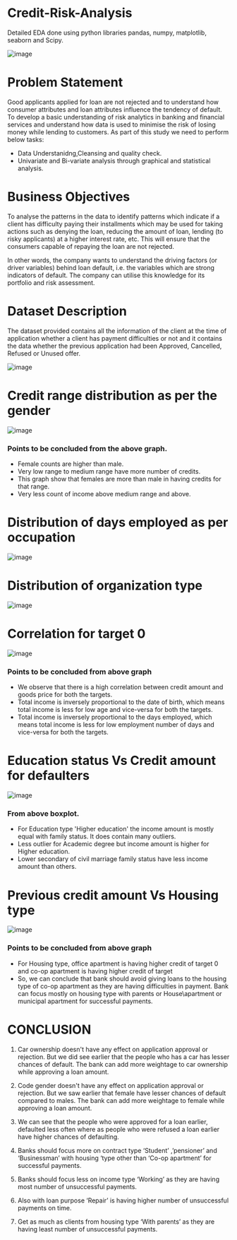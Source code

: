 # Credit-Risk-Analysis
Detailed EDA done using python libraries pandas, numpy, matplotlib, seaborn and Scipy.

![image](https://user-images.githubusercontent.com/76435558/133157941-972d531c-c96e-4da6-9e3c-c40de0ee1cd7.png)


# Problem Statement
Good applicants applied for loan are not rejected and to understand how consumer attributes and loan attributes influence the tendency of default. 
To develop a basic understanding of risk analytics in banking and financial services and understand how data is used to minimise the risk of losing money while lending 
to customers. As part of this study we need to perform below tasks:

- Data Understanidng,Cleansing and quality check.
- Univariate and Bi-variate analysis through graphical and statistical analysis.

# Business Objectives
To analyse the patterns in the data to identify patterns which indicate if a client has difficulty paying their installments which may be used for taking actions such as 
denying the loan, reducing the amount of loan, lending (to risky applicants) at a higher interest rate, etc. This will ensure that the consumers capable of repaying the 
loan are not rejected.

In other words, the company wants to understand the driving factors (or driver variables) behind loan default, i.e. the variables which are strong indicators of default. 
The company can utilise this knowledge for its portfolio and risk assessment.

# Dataset Description
The dataset provided contains all the information of the client at the time of application whether a client has payment difficulties or not and it contains the data whether the previous application had been Approved, Cancelled, Refused or Unused offer.


![image](https://user-images.githubusercontent.com/76435558/133158033-aa0eaaab-901d-4c75-a162-9c2c998d0df3.png)

# Credit range distribution as per the gender

![image](https://user-images.githubusercontent.com/76435558/133158207-54f3d19d-b317-4008-b1ab-dc821547a61c.png)

### Points to be concluded from the above graph.
- Female counts are higher than male.
- Very low range to medium range have more number of credits.
- This graph show that females are more than male in having credits for that range.
- Very less count of income above medium range and above.

# Distribution of days employed as per occupation

![image](https://user-images.githubusercontent.com/76435558/133158414-1c4a2c9d-6d3c-4f49-a4fd-4e8391b723c2.png)

# Distribution of organization type

![image](https://user-images.githubusercontent.com/76435558/133158587-e546689e-e4d5-45c9-ae2a-c7310f3212b3.png)

# Correlation for target 0

![image](https://user-images.githubusercontent.com/76435558/133159290-5b0334b2-d3c6-4692-b8b5-943604948ab9.png)

### Points to be concluded from above graph
- We observe that there is a high correlation between credit amount and goods price for both the targets.
- Total income is inversely proportional to the date of birth, which means total income is less for low age and vice-versa for both the targets.
- Total income is inversely proportional to the days employed, which means total income is less for low employment number of days and vice-versa for both the targets.

# Education status Vs Credit amount for defaulters

![image](https://user-images.githubusercontent.com/76435558/133159996-7150be10-ad08-4429-8cec-1e45243cde1d.png)

### From above boxplot.
- For Education type 'Higher education' the income amount is mostly equal with family status. It does contain many outliers.
- Less outlier for Academic degree but income amount is higher for Higher education.
- Lower secondary of civil marriage family status have less income amount than others.

# Previous credit amount Vs Housing type

![image](https://user-images.githubusercontent.com/76435558/133160200-89192f61-d5f9-42d4-b27c-d7ab072f25f9.png)

### Points to be concluded from above graph
- For Housing type, office apartment is having higher credit of target 0 and co-op apartment is having higher credit of target
- So, we can conclude that bank should avoid giving loans to the housing type of co-op apartment as they are having difficulties in payment. Bank can focus mostly on housing type with parents or House\apartment or municipal apartment for successful payments.

# CONCLUSION

1. Car ownership doesn't have any effect on application approval or rejection. But we did see earlier that the people who has a car has lesser chances of default. The bank can add more weightage to car ownership while approving a loan amount.

2. Code gender doesn't have any effect on application approval or rejection. But we saw earlier that female have lesser chances of default compared to males. The bank can add more weightage to female while approving a loan amount.

3. We can see that the people who were approved for a loan earlier, defaulted less often where as people who were refused a loan earlier have higher chances of defaulting.

4. Banks should focus more on contract type ‘Student’ ,’pensioner’ and ‘Businessman’ with housing ‘type other than ‘Co-op apartment’ for successful payments.

5. Banks should focus less on income type ‘Working’ as they are having most number of unsuccessful payments.

6. Also with loan purpose ‘Repair’ is having higher number of unsuccessful payments on time.

7. Get as much as clients from housing type ‘With parents’ as they are having least number of unsuccessful payments.
